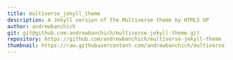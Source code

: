 ```yaml
---
title: multiverse_jekyll_theme
description: A Jekyll version of the Multiverse theme by HTML5 UP
author: andrewbanchich
git: git@github.com:andrewbanchich/multiverse-jekyll-theme.git
repository: https://github.com/andrewbanchich/multiverse-jekyll-theme
thumbnail: https://raw.githubusercontent.com/andrewbanchich/multiverse-jekyll-theme/master/assets/images/multiverse.jpg
---
```

